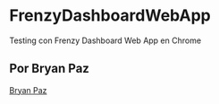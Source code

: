 # FrenzyDashboardWebApp
Testing con Frenzy Dashboard Web App en Chrome
## Por Bryan Paz
 [Bryan Paz](https://www.bryanpaz.com)
